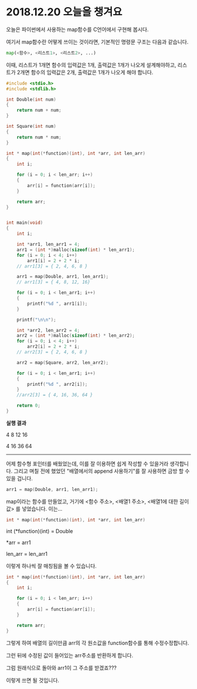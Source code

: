 # 2018.12.20 오늘을 챙겨요

오늘은 파이썬에서 사용하는 map함수를 C언어에서 구현해 봅시다.



여기서 map함수란 어떻게 쓰이는 것이라면, 기본적인 명령문 구조는 다음과 같습니다.

~~~Python
map(<함수>, <리스트1>, <리스트2>, ...)
~~~



이때, 리스트가 1개면 함수의 입력값은 1개, 출력값은 1개가 나오게 설계해야하고, 리스트가 2개면 함수의 입력값은 2개, 출력값은 1개가 나오게 해야 합니다.



```C
#include <stdio.h>
#include <stdlib.h>

int Double(int num)
{
	return num + num;
}

int Square(int num)
{
	return num * num;
}

int * map(int(*function)(int), int *arr, int len_arr)
{
	int i;

	for (i = 0; i < len_arr; i++)
	{
		arr[i] = function(arr[i]);
	}

	return arr;
}


int main(void)
{
	int i;

	int *arr1, len_arr1 = 4;
	arr1 = (int *)malloc(sizeof(int) * len_arr1);
	for (i = 0; i < 4; i++)
		arr1[i] = 2 + 2 * i;
    // arr1[3] = { 2, 4, 6, 8 }

	arr1 = map(Double, arr1, len_arr1);
    // arr1[3] = { 4, 8, 12, 16}

	for (i = 0; i < len_arr1; i++)
	{
		printf("%d ", arr1[i]);
	}

	printf("\n\n");

	int *arr2, len_arr2 = 4;
	arr2 = (int *)malloc(sizeof(int) * len_arr2);
	for (i = 0; i < 4; i++)
		arr2[i] = 2 + 2 * i;
    // arr2[3] = { 2, 4, 6, 8 }

	arr2 = map(Square, arr2, len_arr2);

	for (i = 0; i < len_arr1; i++)
	{
		printf("%d ", arr2[i]);
	}
    //arr2[3] = { 4, 16, 36, 64 }

	return 0;
}
```

**실행 결과**

4 8 12 16

4 16 36 64



---



어제 함수형 포인터를 배웠었는데, 이를 잘 이용하면 쉽게 작성할 수 있을거라 생각합니다.  그리고 며칠 전에 했었던 "배열에서의 append 사용하기"를 잘 사용하면 금방 할 수 있을 겁니다.



```C
arr1 = map(Double, arr1, len_arr1);
```

map이라는 함수를 만들었고, 거기에 <함수 주소>, <배열1 주소>, <배열1에 대한 길이값> 를 넣었습니다. 이는...

```C
int * map(int(*function)(int), int *arr, int len_arr)
```

int (*function)(int) = Double

*arr = arr1

len_arr = len_arr1

이렇게 하나씩 잘 매칭됨을 볼 수 있습니다.

```C
int * map(int(*function)(int), int *arr, int len_arr)
{
	int i;

	for (i = 0; i < len_arr; i++)
	{
		arr[i] = function(arr[i]);
	}

	return arr;
}
```

그렇게 하여 배열의 길이만큼 arr의 각 원소값을 function함수를 통해 수정수정합니다.

그런 뒤에 수정된 값이 들어있는 arr주소를 반환하게 합니다.

그럼 원래식으로 돌아와 arr1이 그 주소를 받겠죠???



이렇게 쓰면 될 것입니다.